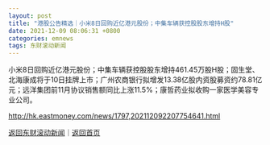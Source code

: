 ```yaml
---
layout: post
title: "港股公告精选｜小米8日回购近亿港元股份；中集车辆获控股股东增持H股"
date: 2021-12-09 08:06:31 +0800
categories: emnews
tags: 东财滚动新闻
---
```


小米8日回购近亿港元股份；中集车辆获控股股东增持461.45万股H股；固生堂、北海康成将于10日挂牌上市；广州农商银行拟增发13.38亿股内资股募资约78.81亿元；远洋集团前11月协议销售额同比上涨11.5%；康哲药业拟收购一家医学美容专业公司。

<http://hk.eastmoney.com/news/1797,202112092207754641.html>

[返回东财滚动新闻](//finews.withounder.com/emnews/)｜[返回首页](//finews.withounder.com/)